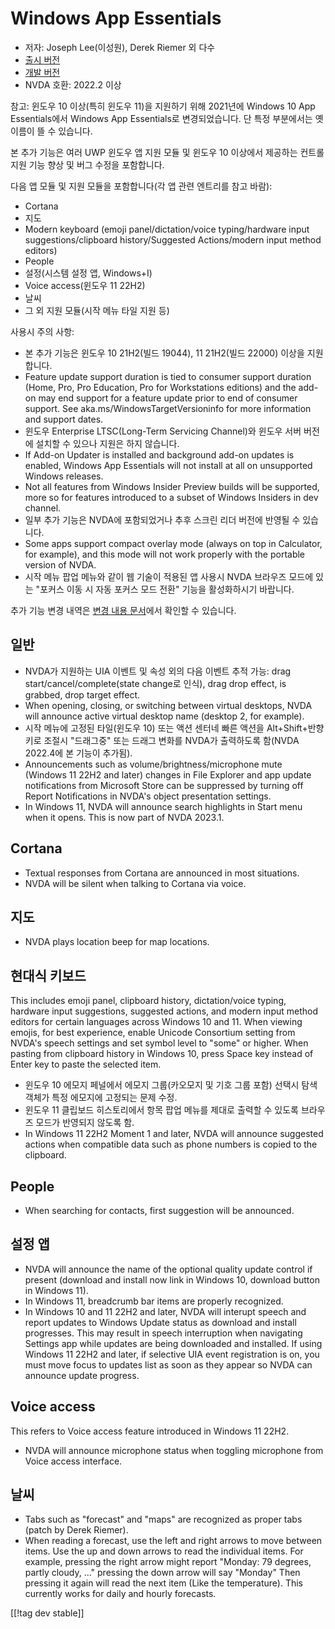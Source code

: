 # Windows App Essentials #

* 저자: Joseph Lee(이성원), Derek Riemer 외 다수
* [출시 버전][1]
* [개발 버전][2]
* NVDA 호환: 2022.2 이상

참고: 윈도우 10 이상(특히 윈도우 11)을 지원하기 위해 2021년에 Windows 10 App Essentials에서 Windows
App Essentials로 변경되었습니다. 단 특정 부분에서는 옛 이름이 뜰 수 있습니다.

본 추가 기능은 여러 UWP 윈도우 앱 지원 모듈 및 윈도우 10 이상에서 제공하는 컨트롤 지원 기능 향상 및 버그 수정을 포함합니다.

다음 앱 모듈 및 지원 모듈을 포함합니다(각 앱 관련 엔트리를 참고 바람):

* Cortana
* 지도
* Modern keyboard (emoji panel/dictation/voice typing/hardware input
  suggestions/clipboard history/Suggested Actions/modern input method
  editors)
* People
* 설정(시스템 설정 앱, Windows+I)
* Voice access(윈도우 11 22H2)
* 날씨
* 그 외 지원 모듈(시작 메뉴 타일 지원 등)

사용시 주의 사항:

* 본 추가 기능은 윈도우 10 21H2(빌드 19044), 11 21H2(빌드 22000) 이상을 지원합니다.
* Feature update support duration is tied to consumer support duration
  (Home, Pro, Pro Education, Pro for Workstations editions) and the add-on
  may end support for a feature update prior to end of consumer support. See
  aka.ms/WindowsTargetVersioninfo for more information and support dates.
* 윈도우 Enterprise LTSC(Long-Term Servicing Channel)와 윈도우 서버 버전에 설치할 수 있으나 지원은
  하지 않습니다.
* If Add-on Updater is installed and background add-on updates is enabled,
  Windows App Essentials will not install at all on unsupported Windows
  releases.
* Not all features from Windows Insider Preview builds will be supported,
  more so for features introduced to a subset of Windows Insiders in dev
  channel.
* 일부 추가 기능은 NVDA에 포함되었거나 추후 스크린 리더 버전에 반영될 수 있습니다.
* Some apps support compact overlay mode (always on top in Calculator, for
  example), and this mode will not work properly with the portable version
  of NVDA.
* 시작 메뉴 팝업 메뉴와 같이 웹 기술이 적용된 앱 사용시 NVDA 브라우즈 모드에 있는 "포커스 이동 시 자동 포커스 모드 전환"
  기능을 활성화하시기 바랍니다.

추가 기능 변경 내역은 [변경 내용 문서][3]에서 확인할 수 있습니다.

## 일반

* NVDA가 지원하는 UIA  이벤트 및 속성 외의 다음 이벤트 추적 가능: drag start/cancel/complete(state
  change로 인식), drag drop effect, is grabbed, drop target effect.
* When opening, closing, or switching between virtual desktops, NVDA will
  announce active virtual desktop name (desktop 2, for example).
* 시작 메뉴에 고정된 타일(윈도우 10) 또는 액션 센터네 빠른 액션을 Alt+Shift+반향키로 조절시 "드래그중" 또는 드래그
  변화를 NVDA가 출력하도록 함(NVDA 2022.4에 본 기능이 추가됨).
* Announcements such as volume/brightness/microphone mute (Windows 11 22H2
  and later) changes in File Explorer and app update notifications from
  Microsoft Store can be suppressed by turning off Report Notifications in
  NVDA's object presentation settings.
* In Windows 11, NVDA will announce search highlights in Start menu when it
  opens. This is now part of NVDA 2023.1.

## Cortana

* Textual responses from Cortana are announced in most situations.
* NVDA will be silent when talking to Cortana via voice.

## 지도

* NVDA plays location beep for map locations.

## 현대식 키보드

This includes emoji panel, clipboard history, dictation/voice typing,
hardware input suggestions, suggested actions, and modern input method
editors for certain languages across Windows 10 and 11. When viewing emojis,
for best experience, enable Unicode Consortium setting from NVDA's speech
settings and set symbol level to "some" or higher. When pasting from
clipboard history in Windows 10, press Space key instead of Enter key to
paste the selected item.

* 윈도우 10 에모지 페널에서 에모지 그룹(카오모지 및 기호 그룹 포함) 선택시 탐색 객체가 특정 에모지에 고정되는 문제 수정.
* 윈도우 11 클립보드 히스토리에서 항목 팝업 메뉴를 제대로 출력할 수 있도록 브라우즈 모드가 반영되지 않도록 함.
* In Windows 11 22H2 Moment 1 and later, NVDA will announce suggested
  actions when compatible data such as phone numbers is copied to the
  clipboard.

## People

* When searching for contacts, first suggestion will be announced.

## 설정 앱

* NVDA will announce the name of the optional quality update control if
  present (download and install now link in Windows 10, download button in
  Windows 11).
* In Windows 11, breadcrumb bar items are properly recognized.
* In Windows 10 and 11 22H2 and later, NVDA will interupt speech and report
  updates to Windows Update status as download and install progresses. This
  may result in speech interruption when navigating Settings app while
  updates are being downloaded and installed. If using Windows 11 22H2 and
  later, if selective UIA event registration is on, you must move focus to
  updates list as soon as they appear so NVDA can announce update progress.

## Voice access

This refers to Voice access feature introduced in Windows 11 22H2.

* NVDA will announce microphone status when toggling microphone from Voice
  access interface.

## 날씨

* Tabs such as "forecast" and "maps" are recognized as proper tabs (patch by
  Derek Riemer).
* When reading a forecast, use the left and right arrows to move between
  items. Use the up and down arrows to read the individual items. For
  example, pressing the right arrow might report "Monday: 79 degrees, partly
  cloudy, ..." pressing the down arrow will say "Monday" Then pressing it
  again will read the next item (Like the temperature). This currently works
  for daily and hourly forecasts.

[[!tag dev stable]]

[1]: https://addons.nvda-project.org/files/get.php?file=w10

[2]: https://addons.nvda-project.org/files/get.php?file=w10-dev

[3]: https://github.com/josephsl/wintenapps/wiki/w10changelog
